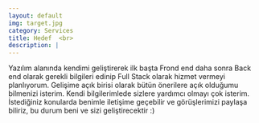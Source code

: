 ```yaml
---
layout: default
img: target.jpg
category: Services
title: Hedef  <br>
description: |
---
```

Yazılım alanında kendimi geliştirerek ilk başta Frond end daha sonra Back end olarak gerekli bilgileri edinip Full Stack olarak hizmet vermeyi planlıyorum. Gelişime açık birisi olarak bütün önerilere açık olduğumu bilmenizi isterim. Kendi bilgilerimlede sizlere yardımcı olmayı çok isterim. İstediğiniz konularda benimle iletişime geçebilir ve görüşlerimizi paylaşa biliriz, bu durum beni ve sizi geliştirecektir :) 
